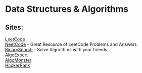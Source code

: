 # Data Structures &amp; Algorithms

## Sites:<br/>
[LeetCode](https://www.leetcode.com/)<br/>
[NeetCode](https://www.neetcode.io/) - Great Resource of LeetCode Problems and Answers<br/>
[BinarySearch](https://www.binarysearch.com/) - Solve Algorithms with your friends<br/>
[AlgoExpert](https://www.algoexpert.io/)<br/>
[AlgoMonster](https://algo.monster/)<br/>
[HackerRank](https://www.hackerrank.com/)
